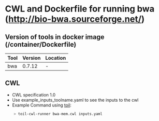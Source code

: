 # CWL and Dockerfile for running bwa (http://bio-bwa.sourceforge.net/)

## Version of tools in docker image (/container/Dockerfile)

| Tool  | Version       | Location      |
|---    |---    |---    |
| bwa     | 0.7.12        |   -   |

## CWL

- CWL specification 1.0
- Use example_inputs_toolname.yaml to see the inputs to the cwl
- Example Command using [toil](https://toil.readthedocs.io):

```bash
    > toil-cwl-runner bwa-mem.cwl inputs.yaml
```

